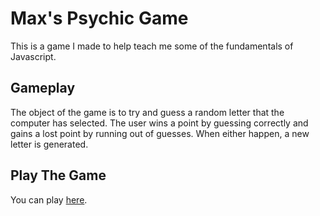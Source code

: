 # Max's Psychic Game

This is a game I made to help teach me some of the fundamentals of Javascript.

## Gameplay
The object of the game is to try and guess a random letter that the computer has selected. The user wins a point by guessing correctly and gains a lost point by running out of guesses. When either happen, a new letter is generated.

## Play The Game

You can play [here](https://max-magura.github.io/Psychic-Game/).
